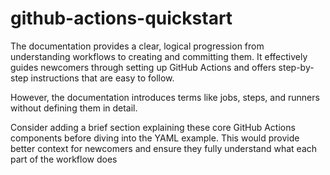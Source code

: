 # github-actions-quickstart

The documentation provides a clear, logical progression from understanding workflows to creating and committing them. It effectively guides newcomers through setting up GitHub Actions and offers step-by-step instructions that are easy to follow.

However, the documentation introduces terms like jobs, steps, and runners without defining them in detail.

Consider adding a brief section explaining these core GitHub Actions components before diving into the YAML example. This would provide better context for newcomers and ensure they fully understand what each part of the workflow does
